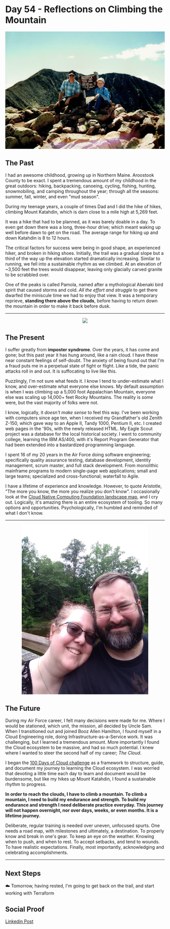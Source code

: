 # Day 54 - Reflections on Climbing the Mountain

<div id="cover photo" align="center">
  <img src="images/past-1.jpg" width="700"/>
</div>

## The Past

I had an awesome childhood, growing up in Northern Maine. Aroostook County to be exact. I spent a tremendous amount of my childhood in the great outdoors: hiking, backpacking, canoeing, cycling, fishing, hunting, snowmobiling, and camping throughout the year; through all the seasons: summer, fall, winter, and even "mud season".

During my teenage years, a couple of times Dad and I did the hike of hikes, climbing Mount Katahdin, which is darn close to a mile high at 5,269 feet.

It was a hike that had to be planned, as it was barely doable in a day. To even get down there was a long, three-hour drive; which meant waking up well before dawn to get on the road. The average range for hiking up and down Katahdin is 8 to 12 hours.

The critical factors for success were being in good shape, an experienced hiker, and broken in hiking shoes. Initially, the trail was a gradual slope but a third of the way up the elevation started dramatically increasing. Similar to running, we fell into a sustainable rhythm as we climbed. At an elevation of ~3,500 feet the trees would disappear, leaving only glacially carved granite to be scrabbled over.

One of the peaks is called Pamola, named after a mythological Abenaki bird spirit that caused storms and cold. _All the effort and struggle_ to get there dwarfed the miniscule time we had to enjoy that view. It was a temporary reprieve, **standing there above the clouds**, before having to return down the mountain in order to make it back before dusk.

---

<div id="cover photo" align="center">
  <img src="images/present.jpg" width="400"/>
</div>

## The Present

I suffer greatly from **imposter syndrome**. Over the years, it has come and gone; but this past year it has hung around, like a rain cloud. I have these near constant feelings of self-doubt. The anxiety of being found out that I'm a fraud puts me in a perpetual state of fight or flight. Like a tide, the panic attacks roll in and out. It is suffocating to live like this.

Puzzlingly, I'm not sure what feeds it. I know I tend to under-estimate what I know, and over-estimate what everyone else knows. My default assumption is when I was climbing up a 5,000 foot Appalachian Mountain, everyone else was scaling up 14,000+ feet Rocky Mountains. The reality is _some_ were, but the vast majority of folks were not.

I know, logically, it _doesn't make sense_ to feel this way. I've been working with computers since age ten, when I received my Grandfather's old Zenith Z-150, which gave way to an Apple II, Tandy 1000, Pentium II, etc. I created web pages in the '90s, with the newly released HTML. My Eagle Scout project was a database for the local historical society. I went to community college, learning the IBM AS/400, with it's Report Program Generator that had been extended into a bastardized programming language.

I spent 16 of my 20 years in the Air Force doing software engineering; specifically quality assurance testing, database development, identity management, scrum master, and full stack development. From monolithic mainframe programs to modern single-page web applications; small and large teams; specialized and cross-functional; waterfall to Agile.

I have a lifetime of experience and knowledge. However, to quote Aristotle, "The more you know, the more you realize you don't know". I occasionally look at the [Cloud Native Computing Foundation landscape map](https://landscape.cncf.io/), and I cry out. Logically, it's amazing there is an entire ecosystem of tooling. So many options and opportunities. Psychologically, I'm humbled and reminded of what I don't know.

---

<div id="cover photo" align="center">
  <img src="images/future.jpg" width="400"/>
</div>

## The Future

During my Air Force career, I felt many decisions were made for me. Where I would be stationed, which unit, the mission, all decided by Uncle Sam. When I transitioned out and joined Booz Allen Hamilton, I found myself in a Cloud Engineering role, doing Infrastructure-as-a-Service work. It was challenging, but I learned a tremendous amount. More importantly I found the Cloud ecosystem to be massive, and had so much potential. I knew where I wanted to steer the second half of my career; _The Cloud_.

I began the [100 Days of Cloud challenge](https://100daysofcloud.com/) as a framework to structure, guide, and document my journey to learning the Cloud ecosystem. I was worried that devoting a little time each day to learn and document would be burdensome, but like my hikes up Mount Katahdin, I found a sustainable rhythm to progress.

**In order to reach the clouds, I have to climb a mountain. To climb a mountain, I need to build my endurance and strength. To build my endurance and strength I need deliberate practice everyday. This journey will not happen overnight, nor over days, weeks, or even months. It is a lifetime journey.**

Deliberate, regular training is needed over uneven, unfocused spurts. One needs a road map, with milestones and ultimately, a destination. To properly know and break in one's gear. To keep an eye on the weather. Knowing when to push, and when to rest. To accept setbacks, and tend to wounds. To have realistic expectations. Finally, most importantly, acknowledging and celebrating accomplishments.

---

## Next Steps

☁️ Tomorrow, having rested, I'm going to get back on the trail, and start working with Terraform

## Social Proof

[Linkedin Post](https://www.linkedin.com/posts/georgemontee_100daysofcloud-activity-6953748347241316353-fJw9?utm_source=linkedin_share&utm_medium=member_desktop_web)
